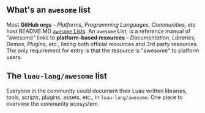 ## What's an `awesome` list

Most **GitHub orgs** - _Platforms, Programming Languages, Communities, etc_ host README.MD [`awesome` Lists](https://github.com/topics/awesome). An `awesome` List, is a reference manual of "awesome" links to **platform-based resources** - _Documentation, Libraries, Demos, Plugins, etc._, listing both official resources and 3rd party resources. The only requirement for entry is that the resource is "awesome" to platform users.

## The `luau-lang/awesome` list

Everyone in the community could document their Luau written libraries, tools, scripts, plugins, assets, etc., in `luau-lang/awesome`. One place to overview the community ecosystem.
